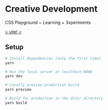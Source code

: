 # Creative Development

CSS Playground ~ Learning + 3xperiments

[> vite! <](https://creative-development.vercel.app/)

## Setup

```bash
# Install dependencies (only the first time)
yarn

# Run the local server at localhost:8080
yarn dev

# Locally preview production build
yarn preview

# Build for production in the dist/ directory
yarn build
```
